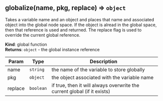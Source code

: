 <a name="globalize"></a>

## globalize(name, pkg, replace) ⇒ <code>object</code>
Takes a variable name and an object and places that name and associatedobject into the global node space.  If the object is alread in theglobal space, then that reference is used and returned.  The replaceflag is used to override the current global reference.

**Kind**: global function  
**Returns**: <code>object</code> - the global instance reference  

| Param | Type | Description |
| --- | --- | --- |
| name | <code>string</code> | the name of the variable to store globally |
| pkg | <code>object</code> | the object associated with the variable name |
| replace | <code>boolean</code> | if true, then it will always overwrite the current global (if it exists) |

